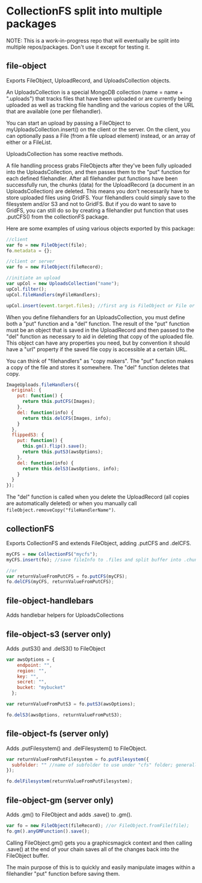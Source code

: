 # CollectionFS split into multiple packages

NOTE: This is a work-in-progress repo that will eventually be split into multiple repos/packages. Don't use it except for testing it.

## file-object

Exports FileObject, UploadRecord, and UploadsCollection objects.

An UploadsCollection is a special MongoDB collection (name = name + ".uploads")
that tracks files that have been uploaded or are currently being uploaded as well
as tracking file handling and the various copies of the URL that are available (one per filehandler).

You can start an upload by passing a FileObject to myUploadsCollection.insert() on the client or the server.
On the client, you can optionally pass a File (from a file upload element) instead, or an array of either or a FileList.

UploadsCollection has some reactive methods.

A file handling process grabs FileObjects after they've been fully uploaded into the UploadsCollection, and then
passes them to the "put" function for each defined filehandler. After all filehandler put functions have been successfully
run, the chunks (data) for the UploadRecord (a document in an UploadsCollection) are deleted. This means you don't
necessarily have to store uploaded files using GridFS. Your filehandlers could simply save to the filesystem and/or S3
and not to GridFS. But if you do want to save to GridFS, you can still do so by creating a filehandler put function
that uses .putCFS() from the collectionFS package.

Here are some examples of using various objects exported by this package:

```js
//client
var fo = new FileObject(file);
fo.metadata = {};

//client or server
var fo = new FileObject(fileRecord);

//initiate an upload
var upCol = new UploadsCollection("name");
upCol.filter();
upCol.fileHandlers(myFileHandlers);

upCol.insert(event.target.files); //first arg is FileObject or File or array of these; inserts and kicks off data uploads
```

When you define filehandlers for an UploadsCollection, you must define both a "put"
function and a "del" function. The result of the "put" function must be an object
that is saved in the UploadRecord and then passed to the "del" function as necessary
to aid in deleting that copy of the uploaded file. This object can have any properties
you need, but by convention it should have a "url" property if the saved file copy
is accessible at a certain URL.

You can think of "filehandlers" as "copy makers". The "put" function makes a copy of
the file and stores it somewhere. The "del" function deletes that copy.

```js
ImageUploads.fileHandlers({
  original: {
    put: function() {
      return this.putCFS(Images);
    },
    del: function(info) {
      return this.delCFS(Images, info);
    }
  },
  flippedS3: {
    put: function() {
      this.gm().flip().save();
      return this.putS3(awsOptions);
    },
    del: function(info) {
      return this.delS3(awsOptions, info);
    }
  }
});
```

The "del" function is called when you delete the UploadRecord (all copies are automatically deleted)
or when you manually call `fileObject.removeCopy("fileHandlerName")`.

## collectionFS

Exports CollectionFS and extends FileObject, adding .putCFS and .delCFS.

```js
myCFS = new CollectionFS("mycfs");
myCFS.insert(fo); //save fileInfo to .files and split buffer into .chunks collection

//or
var returnValueFromPutCFS = fo.putCFS(myCFS);
fo.delCFS(myCFS, returnValueFromPutCFS);
```

## file-object-handlebars

Adds handlebar helpers for UploadsCollections

## file-object-s3 (server only)

Adds .putS3() and .delS3() to FileObject

```js
var awsOptions = {
    endpoint: "",
    region: "",
    key: "",
    secret: "",
    bucket: "mybucket"
  };

var returnValueFromPutS3 = fo.putS3(awsOptions);

fo.delS3(awsOptions, returnValueFromPutS3);
```

## file-object-fs (server only)

Adds .putFilesystem() and .delFilesystem() to FileObject.

```js
var returnValueFromPutFilesystem = fo.putFilesystem({
  subfolder: "" //name of subfolder to use under "cfs" folder; generally might want to pass in the name of the corresponding UploadsCollection
});

fo.delFilesystem(returnValueFromPutFilesystem);
```

## file-object-gm (server only)

Adds .gm() to FileObject and adds .save() to .gm().

```js
var fo = new FileObject(fileRecord); //or FileObject.fromFile(file);
fo.gm().anyGMFunction().save();
```

Calling FileObject.gm() gets you a graphicsmagick context and then calling .save() at the end of your chain saves all of the changes back into the FileObject buffer.

The main purpose of this is to quickly and easily manipulate images within a filehandler "put" function before saving them.